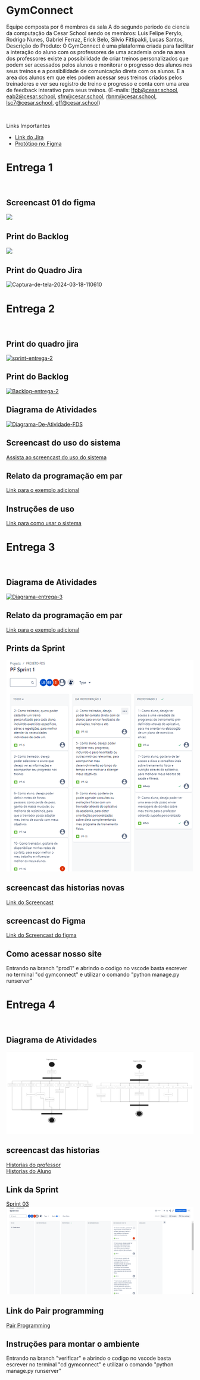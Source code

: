 # GymConnect
Equipe composta por 6 membros da sala A do segundo periodo de ciencia da computação da Cesar School sendo os membros:
Luis Felipe Perylo,
Rodrigo Nunes,
Gabriel Ferraz,
Erick Belo,
Silvio Fittipaldi,
Lucas Santos,
Descrição do Produto:  O GymConnect é uma plataforma criada para facilitar a interação do aluno com os professores de uma academia onde na area dos professores existe a possibilidade de criar treinos personalizados que podem ser acessados pelos alunos e monitorar o progresso dos alunos nos seus treinos e a possibilidade de comunicação direta com os alunos. E a area dos alunos em que eles podem acessar seus treinos criados pelos treinadores e ver seu registro de treino e progresso e conta com uma area de feedback interativo para seus treinos. (E-mails: lfpb@cesar.school, eab2@cesar.school, sfm@cesar.school, rbnm@cesar.school, lsc7@cesar.school, gff@cesar.school) 


<br>
<p>Links Importantes</p>
<ul>  
  </li>
    <li>
    <a  href="https://projetofds.atlassian.net/jira/software/projects/PF/boards/2/backlog?selectedIssue=PF-4"
      >Link do Jira</a
    >
  </li>
  <li>
    <a  href="https://www.figma.com/file/9Ge24LiUdsgQLD4Q5dIkW8/Untitled?type=design&mode=design&t=bEwwO6fFsok5L5SU-0"
      >Protótipo no Figma</a
  </li>

  </li>
</ul> 
<h1> Entrega 1 </h1> <br>
<h2> Screencast 01 do figma</h2> 
<a href="https://youtu.be/qlVSrfyOJuQ">
  <img src="https://i.ibb.co/ZJ0qns9/BEEMO.png" />
</a>
<br> 
<h2> Print do Backlog </h2> 
 <img src="https://i.ibb.co/1z7T79s/Backlog-1.png" />
 <h2> Print do Quadro Jira </h2> 
  <img src="https://i.ibb.co/3FnPt2W/Captura-de-tela-2024-03-18-110610.png" alt="Captura-de-tela-2024-03-18-110610" border="0"></a>
  <h1> Entrega 2 </h1> <br>
  <h2> Print do quadro jira </h2>
  <a href="https://ibb.co/ctgX491"><img src="https://i.ibb.co/nfg8xyb/sprint-entrega-2.png" alt="sprint-entrega-2" border="0"></a>
  <h2> Print do Backlog </h2> 
  <a href="https://ibb.co/zfTgY2J"><img src="https://i.ibb.co/12tN5X6/Backlog-entrega-2.png" alt="Backlog-entrega-2" border="0"></a>
  <h2> Diagrama de Atividades </h2>
  <a href="https://ibb.co/T8SDqCG"><img src="https://i.ibb.co/WywNpTX/Diagrama-De-Atividade-FDS.jpg" alt="Diagrama-De-Atividade-FDS" border="0"></a>
  <h2> Screencast do uso do sistema</h2> 
 <a href="https://youtu.be/ZhURt-N44s8">Assista ao screencast do uso do sistema</a>
 <h2> Relato da programação em par</h2> 
<a href="https://docs.google.com/document/d/1B7lG9zHkXjJLDx86paRaC1fSwkdVl9xpjtIY9MF-Ois/edit?usp=sharing">Link para o exemplo adicional</a>
 <h2> Instruções de uso</h2> 
 <a href="https://docs.google.com/document/d/1eaLUUH-R3jjaE8Ec-t165yV-NiP86W-7N2EceEs_rfk/edit?usp=sharing">Link para como usar o sistema</a>
 <h1> Entrega 3 </h1> <br>
  <h2> Diagrama de Atividades </h2>
  <a href="https://ibb.co/sbw8vXq"><img src="https://i.ibb.co/S5nFXZB/Diagrama-entrega-3.jpg" alt="Diagrama-entrega-3" border="0"></a>
   <h2> Relato da programação em par</h2> 
   <a href="https://docs.google.com/document/d/1fxzHgayqaTEsD30-rjfJAcwauRqxOfy3IMzpztICxpg/edit">Link para o exemplo adicional</a>
  <h2> Prints da Sprint  </h2>
    <img src="Captura de tela 2024-05-06 223216.png" border="0">
  <h2> screencast das historias novas</h2>
    <a href="https://www.loom.com/share/42a3ad9421b44e3db00b6de16fa8727b?sid=ed4818a9-a8ee-44f3-9ffb-c015e9054e77">Link do Screencast</a>
  <h2> screencast do Figma</h2>
     <a href="https://www.loom.com/share/4c836f8efbd744d898db138dd5502e78?sid=ed9f4657-7beb-4f75-a923-0a708a3c8370">Link do Screencast do figma</a>
  <h2>Como acessar nosso site</h2>
  Entrando na branch "prod1" e abrindo o codigo no vscode basta escrever no terminal "cd gymconnect" e utilizar o comando "python manage.py runserver"
  <h1> Entrega 4 </h1> <br>
  <h2> Diagrama de Atividades </h2>
  <img src="diagrama 4.jpg" border="0">
<h2> screencast das historias</h2>
    <a href="https://www.loom.com/share/1bfee22dbf1d4c0b9174c0401989c2e2?sid=f4c429c4-bef8-4c12-bd57-49e307177bd1">Historias do professor</a><br>
    <a href="https://www.loom.com/share/5d15ae9584314aa9b040c103d857231a?sid=323f6f25-7edc-4ef2-92bd-333297546f38">Historias do Aluno</a>
<h2> Link da Sprint </h2>
    <a href="https://projetofds.atlassian.net/jira/software/projects/PF/boards/2?sprints=2&atlOrigin=eyJpIjoiN2FkNGNlZTk4YmM3NDA2YWFmZWU4NGYzOWU5Njk0ODIiLCJwIjoiaiJ9">Sprint 03</a>
    <img src="Captura de tela 2024-06-03 225802.png" border="0">
<h2> Link do Pair programming </h2>    
    <a href="https://docs.google.com/document/d/1fxzHgayqaTEsD30-rjfJAcwauRqxOfy3IMzpztICxpg/edit">Pair Programming</a>
<h2> Instruções para montar o ambiente </h2>    
    Entrando na branch "verificar" e abrindo o codigo no vscode basta escrever no terminal "cd gymconnect" e utilizar o comando "python manage.py runserver"
